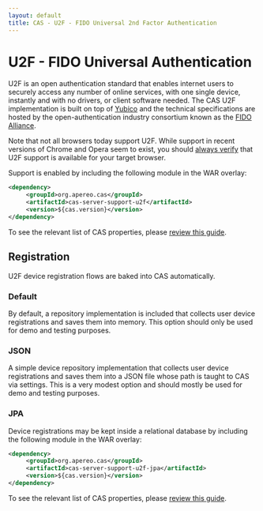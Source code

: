 ```yaml
---
layout: default
title: CAS - U2F - FIDO Universal 2nd Factor Authentication
---
```


# U2F - FIDO Universal Authentication

U2F is an open authentication standard that enables internet users to securely access any number of online services, with one single device, instantly and with no drivers, or client software needed. The CAS U2F implementation is built on top of [Yubico](https://www.yubico.com/about/background/fido/) and the technical specifications are hosted by the open-authentication industry consortium known as the [FIDO Alliance](https://fidoalliance.org/).

Note that not all browsers today support U2F. While support in recent versions of Chrome and Opera seem to exist, you should [always verify](https://www.yubico.com/support/knowledge-base/categories/articles/browsers-support-u2f/) that U2F support is available for your target browser.

Support is enabled by including the following module in the WAR overlay:

```xml
<dependency>
     <groupId>org.apereo.cas</groupId>
     <artifactId>cas-server-support-u2f</artifactId>
     <version>${cas.version}</version>
</dependency>
```

To see the relevant list of CAS properties, please [review this guide](Configuration-Properties.html#fido-u2f).

## Registration

U2F device registration flows are baked into CAS automatically.

### Default

By default, a repository implementation is included that collects user device registrations and saves them into memory.
This option should only be used for demo and testing purposes.

### JSON

A simple device repository implementation that collects user device registrations and saves them into a JSON file whose path is taught to CAS via settings. This is a very modest option and should mostly be used for demo and testing purposes.

### JPA

Device registrations may be kept inside a relational database by including the following module in the WAR overlay:

```xml
<dependency>
     <groupId>org.apereo.cas</groupId>
     <artifactId>cas-server-support-u2f-jpa</artifactId>
     <version>${cas.version}</version>
</dependency>
```

To see the relevant list of CAS properties, please [review this guide](Configuration-Properties.html#fido-u2f-jpa).